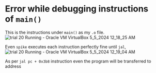 # Error while debugging instructions of `main()`


This is the instructions under `main()` as my `.o` file.
![trial 20  Running  - Oracle VM VirtualBox 5_5_2024 12_18_25 AM](https://github.com/tejasbg19/VSD-squadron-mini-internship/assets/163899793/cfc6b8fc-3ab8-4d94-bd7c-49a7b19df2e9)


Even `spike` executes each instruction perfectly fine until `jal`,
![trial 20  Running  - Oracle VM VirtualBox 5_5_2024 12_19_04 AM](https://github.com/tejasbg19/VSD-squadron-mini-internship/assets/163899793/687ca384-f9df-468c-9873-c64869fe30ec)



As per `jal pc + 0x3b8` instruction even the program will be transferred to address 
